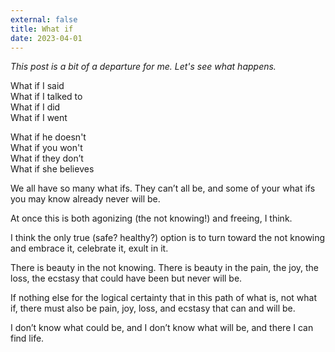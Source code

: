 ```yaml
---
external: false
title: What if
date: 2023-04-01
---
```


_This post is a bit of a departure for me. Let's see what happens._

What if I said  
What if I talked to  
What if I did  
What if I went  

What if he doesn't  
What if you won't  
What if they don’t  
What if she believes  

We all have so many what ifs. They can’t all be, and some of your what ifs you may know already never will be. 

At once this is both agonizing (the not knowing!) and freeing, I think. 

I think the only true (safe? healthy?) option is to turn toward the not knowing and embrace it, celebrate it, exult in it. 

There is beauty in the not knowing. There is beauty in the pain, the joy, the loss, the ecstasy that could have been but never will be. 

If nothing else for the logical certainty that in this path of what is, not what if, there must also be pain, joy, loss, and ecstasy that can and will be. 

I don’t know what could be, and I don’t know what will be, and there I can find life. 
